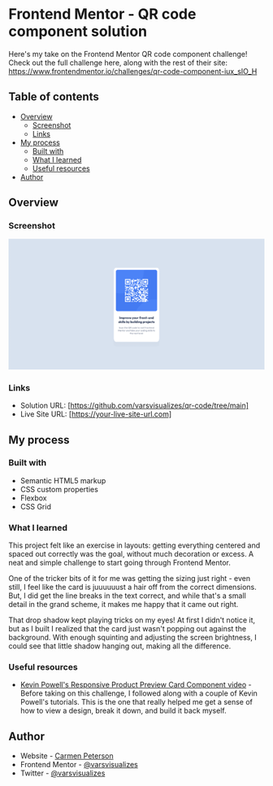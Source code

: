 # Frontend Mentor - QR code component solution

Here's my take on the Frontend Mentor QR code component challenge! Check out the full challenge here, along with the rest of their site: https://www.frontendmentor.io/challenges/qr-code-component-iux_sIO_H

## Table of contents

- [Overview](#overview)
  - [Screenshot](#screenshot)
  - [Links](#links)
- [My process](#my-process)
  - [Built with](#built-with)
  - [What I learned](#what-i-learned)
  - [Useful resources](#useful-resources)
- [Author](#author)

## Overview

### Screenshot

![](./Screenshot.png)

### Links

- Solution URL: [https://github.com/varsvisualizes/qr-code/tree/main]
- Live Site URL: [https://your-live-site-url.com]

## My process

### Built with

- Semantic HTML5 markup
- CSS custom properties
- Flexbox
- CSS Grid

### What I learned

This project felt like an exercise in layouts: getting everything centered and spaced out correctly was the goal, without much decoration or excess. A neat and simple challenge to start going through Frontend Mentor. 

One of the tricker bits of it for me was getting the sizing just right - even still, I feel like the card is juuuuuust a hair off from the correct dimensions. But, I did get the line breaks in the text correct, and while that's a small detail in the grand scheme, it makes me happy that it came out right.

That drop shadow kept playing tricks on my eyes! At first I didn't notice it, but as I built I realized that the card just wasn't popping out against the background. With enough squinting and adjusting the screen brightness, I could see that little shadow hanging out, making all the difference. 

### Useful resources

- [Kevin Powell's Responsive Product Preview Card Component video](https://www.youtube.com/watch?v=B2WL6KkqhLQ) - Before taking on this challenge, I followed along with a couple of Kevin Powell's tutorials. This is the one that really helped me get a sense of how to view a design, break it down, and build it back myself. 

## Author

- Website - [Carmen Peterson](https://campsite.bio/varsvisualizes)
- Frontend Mentor - [@varsvisualizes](https://www.frontendmentor.io/profile/varsvisualizes)
- Twitter - [@varsvisualizes](https://twitter.com/varsvisualizes)
